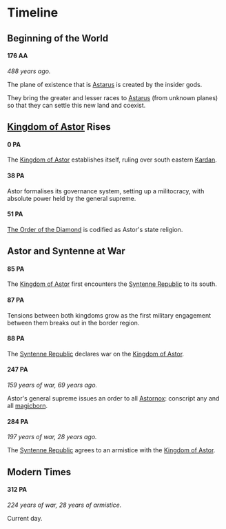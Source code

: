 # Timeline

## Beginning of the World

#### 176 AA

*488 years ago.*

The plane of existence that is [Astarus](../README.md) is created by the insider gods.

They bring the greater and lesser races to [Astarus](../README.md) (from unknown planes) so that they can settle this new land and coexist.

## [Kingdom of Astor](../civilisations/kingdom-of-astor/README.md) Rises

#### 0 PA

The [Kingdom of Astor](../civilisations/kingdom-of-astor/README.md) establishes itself, ruling over south eastern [Kardan](../places/continents/kardan.md).

#### 38 PA

Astor formalises its governance system, setting up a militocracy, with absolute power held by the general supreme.

#### 51 PA

[The Order of the Diamond](../gods/the-order-of-the-diamond.md) is codified as Astor's state religion.

## Astor and Syntenne at War

#### 85 PA

The [Kingdom of Astor](../civilisations/kingdom-of-astor/README.md) first encounters the [Syntenne Republic](../civilisations/syntenne-republic/README.md) to its south.

#### 87 PA

Tensions between both kingdoms grow as the first military engagement between them breaks out in the border region.

#### 88 PA

The [Syntenne Republic](../civilisations/syntenne-republic/README.md) declares war on the [Kingdom of Astor](../civilisations/kingdom-of-astor/README.md).

#### 247 PA

*159 years of war, 69 years ago.*

Astor's general supreme issues an order to all [Astornox](../civilisations/kingdom-of-astor/organisations/astornox/README.md): conscript any and all [magicborn](../civilisations/kingdom-of-astor/magicborn.md).

#### 284 PA

*197 years of war, 28 years ago.*

The [Syntenne Republic](../civilisations/syntenne-republic/README.md) agrees to an armistice with the [Kingdom of Astor](../civilisations/kingdom-of-astor/README.md).

## Modern Times

#### 312 PA

*224 years of war, 28 years of armistice.*

Current day.
